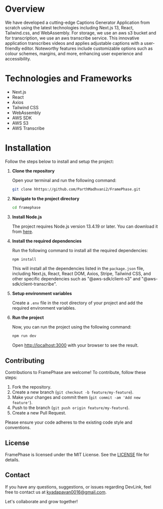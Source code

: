 # Overview

We have developed a cutting-edge Captions Generator Application from scratch using the latest technologies including Next.js 13, React, Tailwind.css, and WebAssembly. For storage, we use an aws s3 bucket and for transcription, we use an aws transcribe service. This innovative application transcribes videos and applies adjustable captions with a user-friendly editor. Noteworthy features include customizable options such as colour schemes, margins, and more, enhancing user experience and accessibility.

# Technologies and Frameworks

- Next.js
- React
- Axios
- Tailwind CSS
- WebAssembly
- AWS SDK
- AWS S3
- AWS Transcribe

# Installation

Follow the steps below to install and setup the project:

1. **Clone the repository**

   Open your terminal and run the following command:

   ```bash
   git clone hhttps://github.com/ParthMadhvani2/FramePhase.git
   ```

2. **Navigate to the project directory**

   ```bash
   cd framephase
   ```

3. **Install Node.js**

   The project requires Node.js version 13.4.19 or later. You can download it from [here](https://nodejs.org/en/download/).

4. **Install the required dependencies**

   Run the following command to install all the required dependencies:

   ```bash
   npm install
   ```

   This will install all the dependencies listed in the `package.json` file, including Next.js, React, React DOM, Axios, Stripe, Tailwind CSS, and other specific dependencies such as "@aws-sdk/client-s3" and "@aws-sdk/client-transcribe".

5. **Setup environment variables**

    Create a `.env` file in the root directory of your project and add the required environment variables.

6. **Run the project**

    Now, you can run the project using the following command:

    ```bash
    npm run dev
    ```

    Open [http://localhost:3000](http://localhost:3000) with your browser to see the result.

## Contributing

Contributions to FramePhase are welcome! To contribute, follow these steps:

1. Fork the repository.
2. Create a new branch (`git checkout -b feature/my-feature`).
3. Make your changes and commit them (`git commit -am 'Add new feature'`).
4. Push to the branch (`git push origin feature/my-feature`).
5. Create a new Pull Request.

Please ensure your code adheres to the existing code style and conventions.

## License

FramePhase is licensed under the MIT License. See the [LICENSE](LICENSE) file for details.


## Contact

If you have any questions, suggestions, or issues regarding DevLink, feel free to contact us at kyadapavan0016@gmail.com.

Let's collaborate and grow together!
